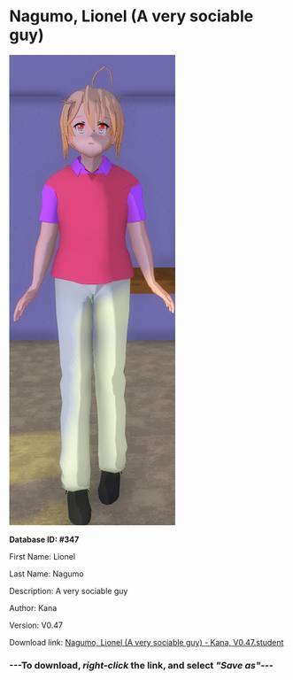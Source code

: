 # Nagumo, Lionel (A very sociable guy)

<img src="https://raw.githubusercontent.com/Arbiter1223/Daigaku-Gurashi-Custom-Students/master/Students/Files/Nagumo%2C%20Lionel%20(A%20very%20sociable%20guy).png" title="Nagumo, Lionel (A very sociable guy) - Kana, V0.47">

**Database ID: #347**

First Name: Lionel

Last Name: Nagumo

Description: A very sociable guy

Author: Kana

Version: V0.47

Download link: <a href="https://raw.githubusercontent.com/Arbiter1223/Daigaku-Gurashi-Custom-Students/master/Students/Files/Nagumo%2C%20Lionel%20(A%20very%20sociable%20guy)%20-%20Kana%2C%20V0.47.student">Nagumo, Lionel (A very sociable guy) - Kana, V0.47.student</a>

### ---**To download, _right-click_ the link, and select _"Save as"_**---
